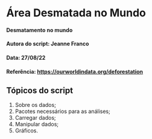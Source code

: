# Área Desmatada no Mundo

#### Desmatamento no mundo
#### Autora do script: Jeanne Franco
#### Data: 27/08/22
#### Referência: https://ourworldindata.org/deforestation

## Tópicos do script

1. Sobre os dados;
2. Pacotes necessários para as análises;
3. Carregar dados;
4. Manipular dados;
5. Gráficos.
